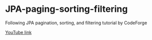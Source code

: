 # JPA-paging-sorting-filtering
Following JPA pagination, sorting, and filtering tutorial by CodeForge

[YouTube link](https://www.youtube.com/watch?v=wJBAFZv_KN0)
